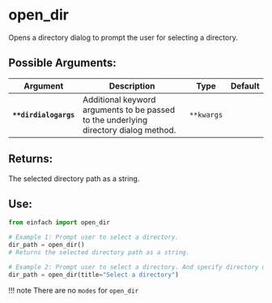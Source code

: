 # open_dir

Opens a directory dialog to prompt the user for selecting a directory.

## Possible Arguments:

| Argument              | Description                                                                   | Type                  | Default |
| --------------------- | ----------------------------------------------------------------------------- | --------------------- | ------- |
| **`**dirdialogargs`** | Additional keyword arguments to be passed to the underlying directory dialog method. | `**kwargs`            |         |

## Returns:

The selected directory path as a string.

## Use:
```python
from einfach import open_dir

# Example 1: Prompt user to select a directory.
dir_path = open_dir()
# Returns the selected directory path as a string.

# Example 2: Prompt user to select a directory. And specify directory dialog options.
dir_path = open_dir(title="Select a directory")
```

!!! note
    There are no `modes` for `open_dir`